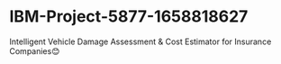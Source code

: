 # IBM-Project-5877-1658818627
Intelligent Vehicle Damage Assessment &amp; Cost Estimator for Insurance Companies😊


